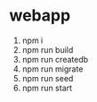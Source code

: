 # webapp
1. npm i
2. npm run build
3. npm run createdb
4. npm run migrate
5. npm run seed
5. npm run start
